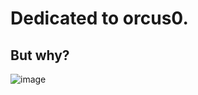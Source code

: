 # Dedicated to orcus0. 
## But why?

![image](https://github.com/user-attachments/assets/726b81d0-4e9b-4371-8b9e-3677ebbde098)


